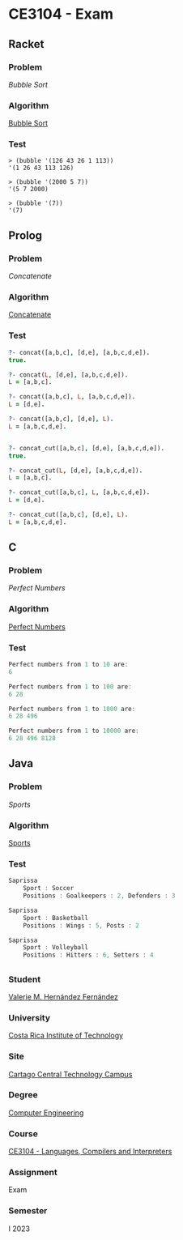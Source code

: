 # CE3104 - Exam

## Racket

### Problem

_Bubble Sort_

### Algorithm

[Bubble Sort](https://github.com/valeriehernandez-7/CE-3104/tree/main/src/exam/Racket)

### Test

```racket
> (bubble '(126 43 26 1 113))
'(1 26 43 113 126)

> (bubble '(2000 5 7))
'(5 7 2000)

> (bubble '(7))
'(7)
```

## Prolog

### Problem

_Concatenate_

### Algorithm

[Concatenate](https://github.com/valeriehernandez-7/CE-3104/tree/main/src/exam/Prolog)

### Test

```prolog
?- concat([a,b,c], [d,e], [a,b,c,d,e]).
true.

?- concat(L, [d,e], [a,b,c,d,e]).
L = [a,b,c].

?- concat([a,b,c], L, [a,b,c,d,e]).
L = [d,e].

?- concat([a,b,c], [d,e], L).
L = [a,b,c,d,e].


?- concat_cut([a,b,c], [d,e], [a,b,c,d,e]).
true.

?- concat_cut(L, [d,e], [a,b,c,d,e]).
L = [a,b,c].

?- concat_cut([a,b,c], L, [a,b,c,d,e]).
L = [d,e].

?- concat_cut([a,b,c], [d,e], L).
L = [a,b,c,d,e].
```

## C

### Problem

_Perfect Numbers_

### Algorithm

[Perfect Numbers](https://github.com/valeriehernandez-7/CE-3104/tree/main/src/exam/C)

### Test

```c
Perfect numbers from 1 to 10 are:
6

Perfect numbers from 1 to 100 are:
6 28

Perfect numbers from 1 to 1000 are:
6 28 496

Perfect numbers from 1 to 10000 are:
6 28 496 8128 
```

## Java

### Problem

_Sports_

### Algorithm

[Sports](https://github.com/valeriehernandez-7/CE-3104/tree/main/src/exam/Java)

### Test

```java
Saprissa
	Sport : Soccer
	Positions : Goalkeepers : 2, Defenders : 3

Saprissa
	Sport : Basketball
	Positions : Wings : 5, Posts : 2

Saprissa
	Sport : Volleyball
	Positions : Hitters : 6, Setters : 4
```

##

### Student

[Valerie M. Hernández Fernández](https://github.com/valeriehernandez-7)

### University

[Costa Rica Institute of Technology](https://www.tec.ac.cr/)

### Site

[Cartago Central Technology Campus](https://www.tec.ac.cr/ubicaciones/campus-tecnologico-central-cartago)

### Degree

[Computer Engineering](https://www.tec.ac.cr/en/carreras/licentiates-degree-computer-engineering)

### Course

[CE3104 - Languages, Compilers and Interpreters](https://www.tec.ac.cr/planes-estudio/licenciatura-ingenieria-computadores)

### Assignment

Exam

### Semester

I 2023